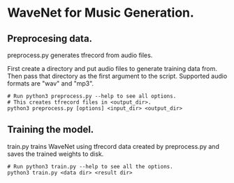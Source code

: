 # WaveNet for Music Generation.

## Preprocesing data.
preprocess.py generates tfrecord from audio files.

First create a directory and put audio files to generate training data from.
Then pass that directory as the first argument to the script. Supported audio
formats are "wav" and "mp3".

```
# Run python3 preprocess.py --help to see all options.
# This creates tfrecord files in <output_dir>.
python3 preprocess.py [options] <input_dir> <output_dir>
```

## Training the model.
train.py trains WaveNet using tfrecord data created by preprocess.py and saves
the trained weights to disk.

```
# Run python3 train.py --help to see all the options.
python3 train.py <data dir> <result dir>
```